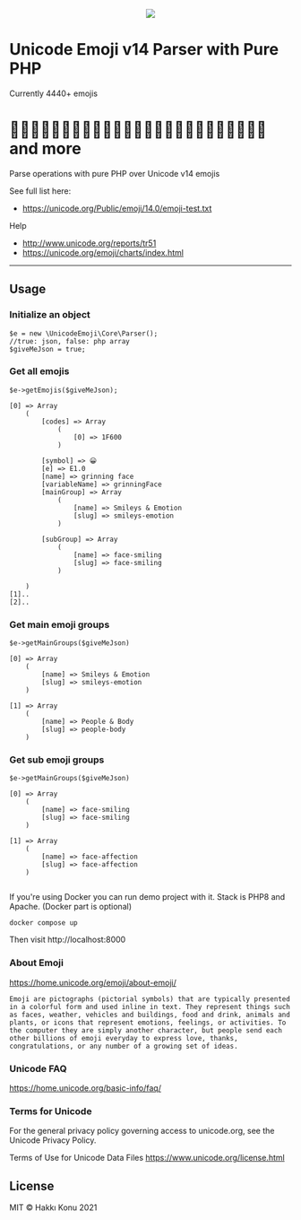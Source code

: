<p align="center"><img src="https://user-images.githubusercontent.com/381165/135736604-599a15bb-50db-430a-bf1b-75dcce0d7920.png" /></p>


# Unicode Emoji v14 Parser with Pure PHP

Currently 4440+ emojis

# 👋🏻👨🏻‍🦱🧜🏻🏄🏽‍♀️⛹🏽‍♂️🛀🏾🇨🇭🇹🇷🇩🇪🍖🦄🐳🌵 and more

Parse operations with pure PHP over Unicode v14 emojis

See full list here:

- https://unicode.org/Public/emoji/14.0/emoji-test.txt

Help

- http://www.unicode.org/reports/tr51
- https://unicode.org/emoji/charts/index.html

---

## Usage

### Initialize an object

```
$e = new \UnicodeEmoji\Core\Parser();
//true: json, false: php array
$giveMeJson = true;
```

### Get all emojis

```
$e->getEmojis($giveMeJson);

[0] => Array
    (
        [codes] => Array
            (
                [0] => 1F600
            )

        [symbol] => 😀
        [e] => E1.0
        [name] => grinning face
        [variableName] => grinningFace
        [mainGroup] => Array
            (
                [name] => Smileys & Emotion
                [slug] => smileys-emotion
            )

        [subGroup] => Array
            (
                [name] => face-smiling
                [slug] => face-smiling
            )

    )
[1]..
[2]..

```

### Get main emoji groups

```
$e->getMainGroups($giveMeJson)

[0] => Array
    (
        [name] => Smileys & Emotion
        [slug] => smileys-emotion
    )

[1] => Array
    (
        [name] => People & Body
        [slug] => people-body
    )

```

### Get sub emoji groups

```
$e->getMainGroups($giveMeJson)

[0] => Array
    (
        [name] => face-smiling
        [slug] => face-smiling
    )

[1] => Array
    (
        [name] => face-affection
        [slug] => face-affection
    )


```

If you're using Docker you can run demo project with it. Stack is PHP8 and Apache. (Docker part is optional)

```
docker compose up
```
Then visit http://localhost:8000

### About Emoji

https://home.unicode.org/emoji/about-emoji/

`Emoji are pictographs (pictorial symbols) that are typically presented in a colorful form and used inline in text. They represent things such as faces, weather, vehicles and buildings, food and drink, animals and plants, or icons that represent emotions, feelings, or activities. To the computer they are simply another character, but people send each other billions of emoji everyday to express love, thanks, congratulations, or any number of a growing set of ideas.`

### Unicode FAQ

https://home.unicode.org/basic-info/faq/

### Terms for Unicode

For the general privacy policy governing access to unicode.org, see the Unicode Privacy Policy.

Terms of Use for Unicode Data Files
https://www.unicode.org/license.html

## License

MIT © Hakkı Konu 2021
